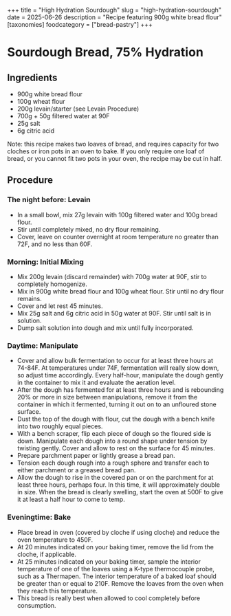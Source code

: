 ﻿+++
title = "High Hydration Sourdough"
slug = "high-hydration-sourdough"
date = 2025-06-26
description = "Recipe featuring 900g white bread flour"
[taxonomies]
  foodcategory = ["bread-pastry"]
+++

# Sourdough Bread, 75% Hydration

## Ingredients
* 900g white bread flour
* 100g wheat flour
* 200g levain/starter (see Levain Procedure)
* 700g + 50g filtered water at 90F
* 25g salt
* 6g citric acid

Note: this recipe makes two loaves of bread, and requires capacity for two cloches or iron pots in an oven to bake. If you only require one loaf of bread, or you cannot fit two pots in your oven, the recipe may be cut in half.

## Procedure
### The night before: Levain
* In a small bowl, mix 27g levain with 100g filtered water and 100g bread flour.
* Stir until completely mixed, no dry flour remaining.
* Cover, leave on counter overnight at room temperature no greater than 72F, and no less than 60F.

### Morning: Initial Mixing
* Mix 200g levain (discard remainder) with 700g water at 90F, stir to completely homogenize.
* Mix in 900g white bread flour and 100g wheat flour. Stir until no dry flour remains.
* Cover and let rest 45 minutes.
* Mix 25g salt and 6g citric acid in 50g water at 90F. Stir until salt is in solution.
* Dump salt solution into dough and mix until fully incorporated.

### Daytime: Manipulate
* Cover and allow bulk fermentation to occur for at least three hours at 74-84F. At temperatures under 74F, fermentation will really slow down, so adjust time accordingly. Every half-hour, manipulate the dough gently in the container to mix it and evaluate the aeration level.
* After the dough has fermented for at least three hours and is rebounding 20% or more in size between manipulations, remove it from the container in which it fermented, turning it out on to an unfloured stone surface.
* Dust the top of the dough with flour, cut the dough with a bench knife into two roughly equal pieces.
* With a bench scraper, flip each piece of dough so the floured side is down. Manipulate each dough into a round shape under tension by twisting gently. Cover and allow to rest on the surface for 45 minutes.
* Prepare parchment paper or lightly grease a bread pan.
* Tension each dough rough into a rough sphere and transfer each to either parchment or a greased bread pan.
* Allow the dough to rise in the covered pan or on the parchment for at least three hours, perhaps four. In this time, it will approximately double in size. When the bread is clearly swelling, start the oven at 500F to give it at least a half hour to come to temp.

### Eveningtime: Bake
* Place bread in oven (covered by cloche if using cloche) and reduce the oven temperature to 450F.
* At 20 minutes indicated on your baking timer, remove the lid from the cloche, if applicable.
* At 25 minutes indicated on your baking timer, sample the interior temperature of one of the loaves using a K-type thermocouple probe, such as a Thermapen. The interior temperature of a baked loaf should be greater than or equal to 210F. Remove the loaves from the oven when they reach this temperature.
* This bread is really best when allowed to cool completely before consumption.
